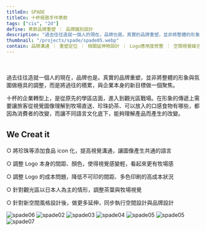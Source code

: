 ```yaml
---
titleEn: SPADE
titleCn: 十杯極致手作茶飲
tags: ["cis", "2d"]
define: 茶飲品牌重塑 ｜ 品牌識別設計
description: "過去往往造就一個人的現在，品牌也是。真實的品牌重塑，並非將整體的形象與氛圍做極具的調整，而是將過往的積累，與企業本身的新目標做一個聚焦"
thumbnail: "/projects/spade/spade05.webp"
contain: 品牌溝通 ｜ 重塑定位 ｜ 相關延伸物設計 ｜ Logo應用度修整 ｜ 空間視覺媒合
---
```


<section>　

過去往往造就一個人的現在，品牌也是。真實的品牌重塑，並非將整體的形象與氛圍做極具的調整，而是將過往的積累，與企業本身的新目標做一個聚焦。

十杯的企業轉型上，是從原先的學區店面，進入到觀光區戰場。在形象的傳遞上需要讓旅客從視覺圖像理解到牧場直送、珍珠奶茶、可以放入的口感食物有哪些，都因為消費者的改變，而讓不同語言文化底下，能夠理解產品而產生的改變。

</section>

<section>

## We Creat it 　

○ 將珍珠等添加食品 icon 化，提高視覺溝通，讓圖像產生共通的語言

○ 調整 Logo 本身的間距、顏色，使得視覺感變輕，看起來更有牧場感

○ 調整 Logo 的成本問題，降低不可印的間距、多色印刷的高成本狀況

○ 針對觀光區以日本人為主的情形，調整茶葉與牧場視覺

○ 針對新空間風格設計後，做更多延伸，同步執行空間設計與品牌設計

</section>

<section>

<img alt="spade06" data-src="/projects/spade/spade01.webp" />
<img alt="spade02" data-src="/projects/spade/spade02.webp" />
<img alt="spade03" data-src="/projects/spade/spade03.webp" />
<img alt="spade04" data-src="/projects/spade/spade04.webp" />
<img alt="spade05" data-src="/projects/spade/spade05.webp" />
<img alt="spade05" data-src="/projects/spade/spade06.webp" />
<img alt="spade07" data-src="/projects/spade/spade07.webp" />

</section>
